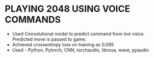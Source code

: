 # PLAYING 2048 USING VOICE COMMANDS
- Used Convolutional model to predict command from live voice. Predicted move is passed to game.
- Achieved crossentropy loss on training as 0.065
- Used - Python, Pytorch, CNN, torchaudio, librosa, wave, pyaudio